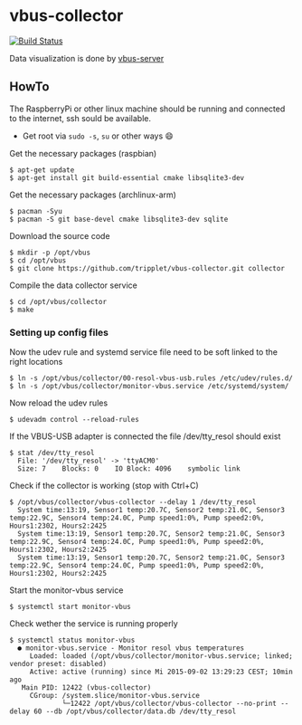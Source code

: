 # vbus-collector
[![Build Status](https://travis-ci.org/tripplet/vbus-collector.svg?branch=master)](https://travis-ci.org/tripplet/vbus-collector)

Data visualization is done by [vbus-server](https://github.com/tripplet/vbus-server)

## HowTo
The RaspberryPi or other linux machine should be running and connected to the internet, ssh sould be available.

* Get root via `sudo -s`, `su` or other ways :smile:

Get the necessary packages (raspbian)
```shell
$ apt-get update
$ apt-get install git build-essential cmake libsqlite3-dev
```

Get the necessary packages (archlinux-arm)
```shell
$ pacman -Syu
$ pacman -S git base-devel cmake libsqlite3-dev sqlite
```

Download the source code
```shell
$ mkdir -p /opt/vbus
$ cd /opt/vbus
$ git clone https://github.com/tripplet/vbus-collector.git collector
```

Compile the data collector service
```shell
$ cd /opt/vbus/collector
$ make
```


### Setting up config files

Now the udev rule and systemd service file need to be soft linked to the right locations
```shell
$ ln -s /opt/vbus/collector/00-resol-vbus-usb.rules /etc/udev/rules.d/
$ ln -s /opt/vbus/collector/monitor-vbus.service /etc/systemd/system/
```

Now reload the udev rules
```shell
$ udevadm control --reload-rules
```

If the VBUS-USB adapter is connected the file /dev/tty_resol should exist
```shell
$ stat /dev/tty_resol
  File: '/dev/tty_resol' -> 'ttyACM0'
  Size: 7    Blocks: 0    IO Block: 4096    symbolic link
```

Check if the collector is working (stop with Ctrl+C)
```shell
$ /opt/vbus/collector/vbus-collector --delay 1 /dev/tty_resol
  System time:13:19, Sensor1 temp:20.7C, Sensor2 temp:21.0C, Sensor3 temp:22.9C, Sensor4 temp:24.0C, Pump speed1:0%, Pump speed2:0%, Hours1:2302, Hours2:2425
  System time:13:19, Sensor1 temp:20.7C, Sensor2 temp:21.0C, Sensor3 temp:22.9C, Sensor4 temp:24.0C, Pump speed1:0%, Pump speed2:0%, Hours1:2302, Hours2:2425
  System time:13:19, Sensor1 temp:20.7C, Sensor2 temp:21.0C, Sensor3 temp:22.9C, Sensor4 temp:24.0C, Pump speed1:0%, Pump speed2:0%, Hours1:2302, Hours2:2425
```

Start the monitor-vbus service
```shell
$ systemctl start monitor-vbus
```

Check wether the service is running properly
```shell
$ systemctl status monitor-vbus
  ● monitor-vbus.service - Monitor resol vbus temperatures
     Loaded: loaded (/opt/vbus/collector/monitor-vbus.service; linked; vendor preset: disabled)
     Active: active (running) since Mi 2015-09-02 13:29:23 CEST; 10min ago
   Main PID: 12422 (vbus-collector)
     CGroup: /system.slice/monitor-vbus.service
             └─12422 /opt/vbus/collector/vbus-collector --no-print --delay 60 --db /opt/vbus/collector/data.db /dev/tty_resol
```
